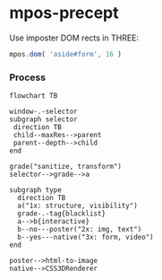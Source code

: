 # mpos-precept
Use imposter DOM rects in THREE:

```js
mpos.dom( 'aside#form', 16 )
```

### Process
```mermaid
flowchart TB

window-.-selector
subgraph selector
 direction TB
 child--maxRes-->parent
 parent--depth-->child
end

grade("sanitize, transform")
selector-->grade-->a

subgraph type
  direction TB
  a("1x: structure, visibility")
  grade-.-tag{blacklist}
  a-->b{interactive}
  b--no---poster("2x: img, text")
  b--yes---native("3x: form, video")
end

poster-->html-to-image
native-->CSS3DRenderer
```
